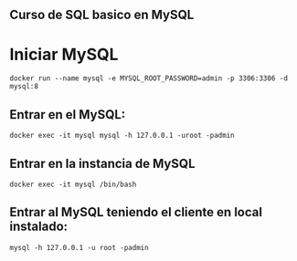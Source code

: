 Curso de SQL basico en MySQL
---

# Iniciar MySQL

```
docker run --name mysql -e MYSQL_ROOT_PASSWORD=admin -p 3306:3306 -d mysql:8
```

## Entrar en el MySQL:

```
docker exec -it mysql mysql -h 127.0.0.1 -uroot -padmin
```

## Entrar en la instancia de MySQL

```
docker exec -it mysql /bin/bash
```

## Entrar al MySQL teniendo el cliente en local instalado:

```
mysql -h 127.0.0.1 -u root -padmin
```

